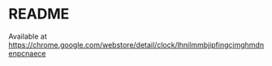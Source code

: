 # README

Available at https://chrome.google.com/webstore/detail/clock/lhnilmmbjipfingcjmghmdnenpcnaece


